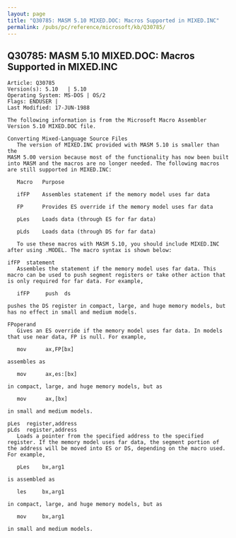 ```yaml
---
layout: page
title: "Q30785: MASM 5.10 MIXED.DOC: Macros Supported in MIXED.INC"
permalink: /pubs/pc/reference/microsoft/kb/Q30785/
---
```


## Q30785: MASM 5.10 MIXED.DOC: Macros Supported in MIXED.INC

	Article: Q30785
	Version(s): 5.10   | 5.10
	Operating System: MS-DOS | OS/2
	Flags: ENDUSER |
	Last Modified: 17-JUN-1988
	
	The following information is from the Microsoft Macro Assembler
	Version 5.10 MIXED.DOC file.
	
	Converting Mixed-Language Source Files
	   The version of MIXED.INC provided with MASM 5.10 is smaller than the
	MASM 5.00 version because most of the functionality has now been built
	into MASM and the macros are no longer needed. The following macros
	are still supported in MIXED.INC:
	
	   Macro   Purpose
	
	   ifFP    Assembles statement if the memory model uses far data
	
	   FP      Provides ES override if the memory model uses far data
	
	   pLes    Loads data (through ES for far data)
	
	   pLds    Loads data (through DS for far data)
	
	   To use these macros with MASM 5.10, you should include MIXED.INC
	after using .MODEL. The macro syntax is shown below:
	
	ifFP  statement
	   Assembles the statement if the memory model uses far data. This
	macro can be used to push segment registers or take other action that
	is only required for far data. For example,
	
	   ifFP     push  ds
	
	pushes the DS register in compact, large, and huge memory models, but
	has no effect in small and medium models.
	
	FPoperand
	   Gives an ES override if the memory model uses far data. In models
	that use near data, FP is null. For example,
	
	   mov      ax,FP[bx]
	
	assembles as
	
	   mov      ax,es:[bx]
	
	in compact, large, and huge memory models, but as
	
	   mov      ax,[bx]
	
	in small and medium models.
	
	pLes  register,address
	pLds  register,address
	   Loads a pointer from the specified address to the specified
	register. If the memory model uses far data, the segment portion of
	the address will be moved into ES or DS, depending on the macro used.
	For example,
	
	   pLes    bx,arg1
	
	is assembled as
	
	   les     bx,arg1
	
	in compact, large, and huge memory models, but as
	
	   mov     bx,arg1
	
	in small and medium models.
